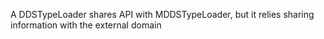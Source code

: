 A DDSTypeLoader shares API with MDDSTypeLoader, but it relies sharing information with the external domain